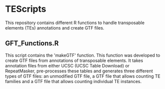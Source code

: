 # TEScripts

This repository contains different R functions to handle transposable elements (TEs) annotations and create GTF files.

## GFT_Functions.R

This script contains the 'makeGTF' function. This function was developed to create GTF files from annotations of transposable elements.
It takes annotation files from either UCSC (UCSC Table Download) or RepeatMasker, pre-processes these tables and generates three different types of GTF files: an unmodified GTF file, a GTF file that allows counting TE families and a GTF file that allows counting individual TE instances.
